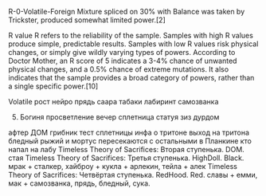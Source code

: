 R-0-Volatile-Foreign
Mixture spliced on 30% with Balance was taken by Trickster, produced somewhat limited power.[2]


R value
R refers to the reliability of the sample. Samples with high R values produce simple, predictable results. Samples with low R values risk physical changes, or simply give wildly varying types of powers.
According to Doctor Mother, an R score of 5 indicates a 3-4% chance of unwanted physical changes, and a 0.5% chance of extreme mutations. It also indicates that the sample provides a broad category of powers, rather than a single specific power.[10]

Volatile
	рост нейро прядь саара табаки лабиринт самозванка

5. Богиня просветление 
		вечер сплетница статуя зиз дурдом

афтер ДОМ
	грибник тест сплетницы инфа о тритоне выход на тритона
	бледный рыжий и мортус пересекаются с остальными в Планкине
	кто напал на лабу
	Timeless Theory of Sacrifices: Вторая ступенька. DOM.
		стая
	Timeless Theory of Sacrifices: Третья ступенька. HighDoll. Black.
		мрак + сталкер, хайброу + кукла + арлекин, тейла + алек
	Timeless Theory of Sacrifices: Четвёртая ступенька. RedHood. Red.
		славы + емми, мак + самозванка, прядь, бледный, сука.
